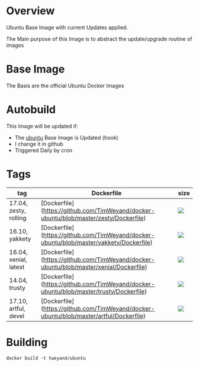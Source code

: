 Overview
========

Ubuntu Base Image with current Updates applied.

The Main purpose of this Image is to abstract the update/upgrade routine of images 

Base Image
========

The Basis are the official Ubuntu Docker Images

Autobuild
========
This Image will be updated if:
* The [ubuntu](https://hub.docker.com/_/ubuntu/) Base Image is Updated (hook)
* I change it in github
* Triggered Daily by cron

Tags
========

| tag                          | Dockerfile                      | size |
| ---------------------------- | -------------------------------- | ---- |
| 17.04, zesty, rolling | [Dockerfile] (https://github.com/TimWeyand/docker-ubuntu/blob/master/zesty/Dockerfile)   | [![](https://images.microbadger.com/badges/image/tweyand/ubuntu:zesty.svg)](https://microbadger.com/images/tweyand/ubuntu:zesty "Get your own image badge on microbadger.com") |
| 16.10, yakkety | [Dockerfile] (https://github.com/TimWeyand/docker-ubuntu/blob/master/yakkety/Dockerfile)    | [![](https://images.microbadger.com/badges/image/klambt/tweyand/ubuntu:yakkety.svg)](https://microbadger.com/images/tweyand/ubuntu:yakkety "Get your own image badge on microbadger.com") |
| 16.04, xenial, latest  | [Dockerfile] (https://github.com/TimWeyand/docker-ubuntu/blob/master/xenial/Dockerfile)   | [![](https://images.microbadger.com/badges/image/tweyand/ubuntu:xenial.svg)](https://microbadger.com/images/tweyand/ubuntu:xenial "Get your own image badge on microbadger.com") |
| 14.04, trusty | [Dockerfile] (https://github.com/TimWeyand/docker-ubuntu/blob/master/trusty/Dockerfile) | [![](https://images.microbadger.com/badges/image/klambt/tweyand/ubuntu:trusty.svg)](https://microbadger.com/images/klambt/tweyand/ubuntu:trusty "Get your own image badge on microbadger.com") |
| 17.10, artful, devel |  [Dockerfile] (https://github.com/TimWeyand/docker-ubuntu/blob/master/artful/Dockerfile) | [![](https://images.microbadger.com/badges/image/klambt/tweyand/ubuntu:artful.svg)](https://microbadger.com/images/tweyand/ubuntu:artful "Get your own image badge on microbadger.com") |


Building
========

```docker build -t tweyand/ubuntu```